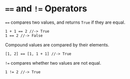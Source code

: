 # `==` and `!=` Operators

`==` compares two values, and returns `True` if they are equal.

```
1 + 1 == 2 //-> True
1 == 2 //-> False
```

Compound values are compared by their elements.

```
[1, 2] == [1, 1 + 1] //-> True
```

`!=` compares whether two values are not equal.

```
1 != 2 //-> True
```
